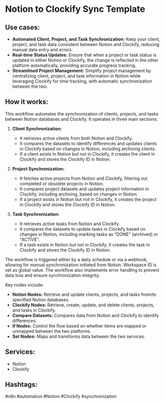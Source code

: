 # Notion to Clockify Sync Template

## Use cases:

- **Automated Client, Project, and Task Synchronization:** Keep your client, project, and task data consistent between Notion and Clockify, reducing manual data entry and errors.
- **Real-time Status Updates:** Ensure that when a project or task status is updated in either Notion or Clockify, the change is reflected in the other platform automatically, providing accurate progress tracking.
- **Streamlined Project Management:** Simplify project management by centralizing client, project, and task information in Notion while leveraging Clockify for time tracking, with automatic synchronization between the two.

## How it works:

This workflow automates the synchronization of clients, projects, and tasks between Notion databases and Clockify. It operates in three main sections:

1.  **Client Synchronization:**
    -   It retrieves active clients from both Notion and Clockify.
    -   It compares the datasets to identify differences and updates clients in Clockify based on changes in Notion, including archiving clients.
    -   If a client exists in Notion but not in Clockify, it creates the client in Clockify and stores the Clockify ID in Notion.

2.  **Project Synchronization:**
    -   It fetches active projects from Notion and Clockify, filtering out completed or obsolete projects in Notion.
    -   It compares project datasets and updates project information in Clockify, including archiving, based on changes in Notion.
    -   If a project exists in Notion but not in Clockify, it creates the project in Clockify and stores the Clockify ID in Notion.

3.  **Task Synchronization:**
    -   It retrieves active tasks from Notion and Clockify.
    -   It compares the datasets to update tasks in Clockify based on changes in Notion, including marking tasks as "DONE" (archived) or "ACTIVE".
    -   If a task exists in Notion but not in Clockify, it creates the task in Clockify and stores the Clockify ID in Notion.

The workflow is triggered either by a daily schedule or via a webhook, allowing for manual synchronization initiated from Notion. Workspace ID is set as global value. The workflow also implements error handling to prevent data loss and ensure synchronization integrity.

Key nodes include:

-   **Notion Nodes:** Retrieve and update clients, projects, and tasks from/to specified Notion databases.
-   **Clockify Nodes:** Retrieve, create, update, and delete clients, projects, and tasks in Clockify.
-   **Compare Datasets:** Compares data from Notion and Clockify to identify differences.
-   **If Nodes:** Control the flow based on whether items are mapped or unmapped between the two platforms.
-   **Set Nodes:** Maps and transforms data between the two services.

## Services:

-   Notion
-   Clockify

## Hashtags:

#n8n #automation #Notion #Clockify #synchronization